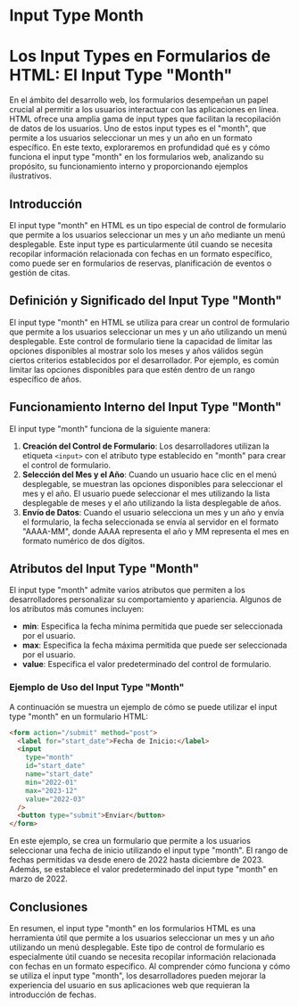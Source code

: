 # Input Type Month

# Los Input Types en Formularios de HTML: El Input Type "Month"

En el ámbito del desarrollo web, los formularios desempeñan un papel crucial al permitir a los usuarios interactuar con las aplicaciones en línea. HTML ofrece una amplia gama de input types que facilitan la recopilación de datos de los usuarios. Uno de estos input types es el "month", que permite a los usuarios seleccionar un mes y un año en un formato específico. En este texto, exploraremos en profundidad qué es y cómo funciona el input type "month" en los formularios web, analizando su propósito, su funcionamiento interno y proporcionando ejemplos ilustrativos.

## Introducción

El input type "month" en HTML es un tipo especial de control de formulario que permite a los usuarios seleccionar un mes y un año mediante un menú desplegable. Este input type es particularmente útil cuando se necesita recopilar información relacionada con fechas en un formato específico, como puede ser en formularios de reservas, planificación de eventos o gestión de citas.

## Definición y Significado del Input Type "Month"

El input type "month" en HTML se utiliza para crear un control de formulario que permite a los usuarios seleccionar un mes y un año utilizando un menú desplegable. Este control de formulario tiene la capacidad de limitar las opciones disponibles al mostrar solo los meses y años válidos según ciertos criterios establecidos por el desarrollador. Por ejemplo, es común limitar las opciones disponibles para que estén dentro de un rango específico de años.

## Funcionamiento Interno del Input Type "Month"

El input type "month" funciona de la siguiente manera:

1. **Creación del Control de Formulario**: Los desarrolladores utilizan la etiqueta `<input>` con el atributo type establecido en "month" para crear el control de formulario.
2. **Selección del Mes y el Año**: Cuando un usuario hace clic en el menú desplegable, se muestran las opciones disponibles para seleccionar el mes y el año. El usuario puede seleccionar el mes utilizando la lista desplegable de meses y el año utilizando la lista desplegable de años.
3. **Envío de Datos**: Cuando el usuario selecciona un mes y un año y envía el formulario, la fecha seleccionada se envía al servidor en el formato "AAAA-MM", donde AAAA representa el año y MM representa el mes en formato numérico de dos dígitos.

## Atributos del Input Type "Month"

El input type "month" admite varios atributos que permiten a los desarrolladores personalizar su comportamiento y apariencia. Algunos de los atributos más comunes incluyen:

- **min**: Especifica la fecha mínima permitida que puede ser seleccionada por el usuario.
- **max**: Especifica la fecha máxima permitida que puede ser seleccionada por el usuario.
- **value**: Especifica el valor predeterminado del control de formulario.

### Ejemplo de Uso del Input Type "Month"

A continuación se muestra un ejemplo de cómo se puede utilizar el input type "month" en un formulario HTML:

```html
<form action="/submit" method="post">
  <label for="start_date">Fecha de Inicio:</label>
  <input
    type="month"
    id="start_date"
    name="start_date"
    min="2022-01"
    max="2023-12"
    value="2022-03"
  />
  <button type="submit">Enviar</button>
</form>

```

En este ejemplo, se crea un formulario que permite a los usuarios seleccionar una fecha de inicio utilizando el input type "month". El rango de fechas permitidas va desde enero de 2022 hasta diciembre de 2023. Además, se establece el valor predeterminado del input type "month" en marzo de 2022.

## Conclusiones

En resumen, el input type "month" en los formularios HTML es una herramienta útil que permite a los usuarios seleccionar un mes y un año utilizando un menú desplegable. Este tipo de control de formulario es especialmente útil cuando se necesita recopilar información relacionada con fechas en un formato específico. Al comprender cómo funciona y cómo se utiliza el input type "month", los desarrolladores pueden mejorar la experiencia del usuario en sus aplicaciones web que requieran la introducción de fechas.